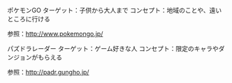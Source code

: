 ポケモンGO
ターゲット：子供から大人まで
コンセプト：地域のことや、遠いところに行ける

参照：http://www.pokemongo.jp/

パズドラレーダー
ターゲット：ゲーム好きな人
コンセプト：限定のキャラやダンジョンがもらえる

参照：http://padr.gungho.jp/

